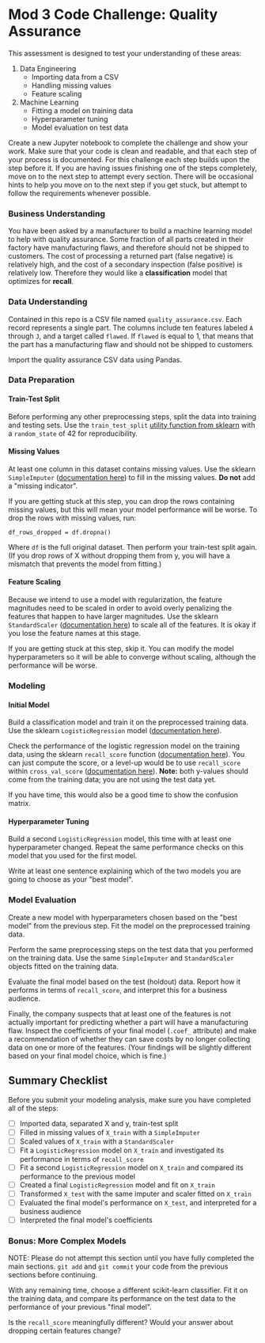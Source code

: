 # Mod 3 Code Challenge: Quality Assurance

This assessment is designed to test your understanding of these areas:

1. Data Engineering
    - Importing data from a CSV
    - Handling missing values
    - Feature scaling
2. Machine Learning
    - Fitting a model on training data
    - Hyperparameter tuning
    - Model evaluation on test data

Create a new Jupyter notebook to complete the challenge and show your work. Make sure that your code is clean and readable, and that each step of your process is documented. For this challenge each step builds upon the step before it. If you are having issues finishing one of the steps completely, move on to the next step to attempt every section.  There will be occasional hints to help you move on to the next step if you get stuck, but attempt to follow the requirements whenever possible.

### Business Understanding

You have been asked by a manufacturer to build a machine learning model to help with quality assurance.  Some fraction of all parts created in their factory have manufacturing flaws, and therefore should not be shipped to customers.  The cost of processing a returned part (false negative) is relatively high, and the cost of a secondary inspection (false positive) is relatively low.  Therefore they would like a **classification** model that optimizes for **recall**.

### Data Understanding

Contained in this repo is a CSV file named `quality_assurance.csv`.  Each record represents a single part.  The columns include ten features labeled `A` through `J`, and a target called `flawed`.  If `flawed` is equal to 1, that means that the part has a manufacturing flaw and should not be shipped to customers.

Import the quality assurance CSV data using Pandas.

### Data Preparation

#### Train-Test Split

Before performing any other preprocessing steps, split the data into training and testing sets.  Use the `train_test_split` [utility function from sklearn](https://scikit-learn.org/stable/modules/generated/sklearn.model_selection.train_test_split.html) with a `random_state` of 42 for reproducibility.

#### Missing Values

At least one column in this dataset contains missing values.  Use the sklearn `SimpleImputer` ([documentation here](https://scikit-learn.org/stable/modules/generated/sklearn.impute.SimpleImputer.html)) to fill in the missing values.  **Do not** add a "missing indicator".

If you are getting stuck at this step, you can drop the rows containing missing values, but this will mean your model performance will be worse.  To drop the rows with missing values, run:

```
df_rows_dropped = df.dropna()
```

Where `df` is the full original dataset.  Then perform your train-test split again.  (If you drop rows of X without dropping them from y, you will have a mismatch that prevents the model from fitting.)

#### Feature Scaling

Because we intend to use a model with regularization, the feature magnitudes need to be scaled in order to avoid overly penalizing the features that happen to have larger magnitudes.  Use the sklearn `StandardScaler` ([documentation here](https://scikit-learn.org/stable/modules/generated/sklearn.preprocessing.StandardScaler.html)) to scale all of the features.  It is okay if you lose the feature names at this stage.

If you are getting stuck at this step, skip it.  You can modify the model hyperparameters so it will be able to converge without scaling, although the performance will be worse.

### Modeling

#### Initial Model

Build a classification model and train it on the preprocessed training data. Use the sklearn `LogisticRegression` model ([documentation here](https://scikit-learn.org/stable/modules/generated/sklearn.linear_model.LogisticRegression.html)).

Check the performance of the logistic regression model on the training data, using the sklearn `recall_score` function ([documentation here](https://scikit-learn.org/stable/modules/generated/sklearn.metrics.recall_score.html)).  You can just compute the score, or a level-up would be to use `recall_score` within `cross_val_score` ([documentation here](https://scikit-learn.org/stable/modules/generated/sklearn.model_selection.cross_val_score.html)).  **Note:** both y-values should come from the training data; you are not using the test data yet.

If you have time, this would also be a good time to show the confusion matrix.

#### Hyperparameter Tuning

Build a second `LogisticRegression` model, this time with at least one hyperparameter changed.  Repeat the same performance checks on this model that you used for the first model.

Write at least one sentence explaining which of the two models you are going to choose as your "best model".

### Model Evaluation

Create a new model with hyperparameters chosen based on the "best model" from the previous step.  Fit the model on the preprocessed training data.

Perform the same preprocessing steps on the test data that you performed on the training data.  Use the same `SimpleImputer` and `StandardScaler` objects fitted on the training data.

Evaluate the final model based on the test (holdout) data.  Report how it performs in terms of `recall_score`, and interpret this for a business audience.

Finally, the company suspects that at least one of the features is not actually important for predicting whether a part will have a manufacturing flaw.  Inspect the coefficients of your final model (`.coef_` attribute) and make a recommendation of whether they can save costs by no longer collecting data on one or more of the features.  (Your findings will be slightly different based on your final model choice, which is fine.)

## Summary Checklist

Before you submit your modeling analysis, make sure you have completed all of the steps:

 - [ ] Imported data, separated X and y, train-test split
 - [ ] Filled in missing values of `X_train` with a `SimpleImputer`
 - [ ] Scaled values of `X_train` with a `StandardScaler`
 - [ ] Fit a `LogisticRegression` model on `X_train` and investigated its performance in terms of `recall_score`
 - [ ] Fit a second `LogisticRegression` model on `X_train` and compared its performance to the previous model
 - [ ] Created a final `LogisticRegression` model and fit on `X_train`
 - [ ] Transformed `X_test` with the same imputer and scaler fitted on `X_train`
 - [ ] Evaluated the final model's performance on `X_test`, and interpreted for a business audience
 - [ ] Interpreted the final model's coefficients

### Bonus: More Complex Models

NOTE: Please do not attempt this section until you have fully completed the main sections.  `git add` and `git commit` your code from the previous sections before continuing.

With any remaining time, choose a different scikit-learn classifier.  Fit it on the training data, and compare its performance on the test data to the performance of your previous "final model".

Is the `recall_score` meaningfully different?  Would your answer about dropping certain features change?
